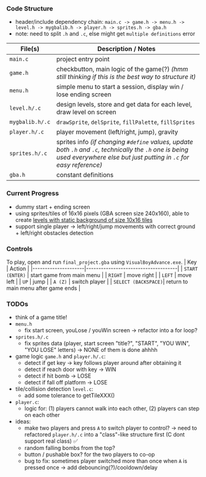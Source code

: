 ### Code Structure
- header/include dependency chain: `main.c -> game.h -> menu.h -> level.h -> mygbalib.h -> player.h -> sprites.h -> gba.h`
- note: need to split `.h` and `.c`, else might get `multiple definitions` error


| File(s)              | Description / Notes                                                                                  |
|----------------------|------------------------------------------------------------------------------------------------------|
| `main.c`             | project entry point                                                                                  |
| `game.h`             | checkbutton, main logic of the game(?) *(hmm still thinking if this is the best way to structure it)*|
| `menu.h`             | simple menu to start a session, display win / lose ending screen                                     |
| `level.h/.c`         | design levels, store and get data for each level, draw level on screen                               |
| `mygbalib.h/.c`      | `drawSprite`, `delSprite`, `fillPalette`, `fillSprites`                                              |
| `player.h/.c`        | player movement (left/right, jump), gravity                                                        |
| `sprites.h/.c`       | sprites info *(if changing `#define` values, update both `.h` and `.c`, technically the `.h` one is being used everywhere else but just putting in `.c` for easy reference)* |
| `gba.h`              | constant definitions                                                                                 |


### Current Progress
- dummy start + ending screen
- using sprites/tiles of 16x16 pixels (GBA screen size 240x160), able to create [levels with static background of size 10x16 tiles](https://docs.google.com/spreadsheets/d/1p4TTlj3i2GXlGYyscvo-ErYltRo4AOVGPNbYYW5sz0M/edit?gid=0#gid=0)
- support single player -> left/right/jump movements with correct ground + left/right obstacles detection


### Controls
To play, open and run `final_project.gba` using `VisualBoyAdvance.exe`.
| Key                 | Action                              |
|---------------------|-------------------------------------|
| `START (ENTER)`     | start game from main menu           |
| `RIGHT`             | move right                          |
| `LEFT`              | move left                           |
| `UP`                | jump                                |
| `A (Z)`             | switch player                       |
| `SELECT (BACKSPACE)`| return to main menu after game ends |

### TODOs
- think of a game title!
- `menu.h`
    - fix start screen, youLose / youWin screen -> refactor into a for loop?
- `sprites.h/.c`
    - fix sprites data (player, start screen "title?", "START", "YOU WIN", "YOU LOSE" letters) -> NONE of them is done ahhhh
- game logic `game.h` and `player.h/.c`: 
    - detect if get key -> key follows player around after obtaining it
    - detect if reach door with key -> WIN
    - detect if hit bomb -> LOSE
    - detect if fall off platform -> LOSE
- tile/collision detection `level.c`:
    - add some tolerance to getTileXXX()
- `player.c`:
    - logic for: (1) players cannot walk into each other, (2) players can step on each other
- ideas: 
    - make two players and press `A` to switch player to control? -> need to refactored `player.h/.c` into a "class"-like structure first (C dont support real class) ✅
    - random falling bombs from the top?
    - button / pushable box? for the two players to co-op
    - bug to fix: sometimes player switched more than once when `A` is pressed once -> add debouncing(?)/cooldown/delay